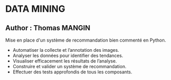 # DATA MINING
## Author : Thomas MANGIN
Mise en place d'un système de recommandation bien commenté en Python.
- Automatiser la collecte et l’annotation des images.
- Analyser les données pour identifier des tendances.
- Visualiser efficacement les résultats de l’analyse.
- Construire et valider un système de recommandation.
- Effectuer des tests approfondis de tous les composants.
